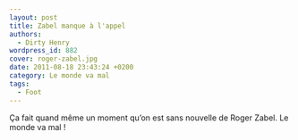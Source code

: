 ```yaml
---
layout: post
title: Zabel manque à l'appel
authors:
  - Dirty Henry
wordpress_id: 882
cover: roger-zabel.jpg
date: 2011-08-18 23:43:24 +0200
category: Le monde va mal
tags:
  - Foot
---
```


Ça fait quand même un moment qu’on est sans nouvelle de Roger Zabel. Le monde va
mal !
